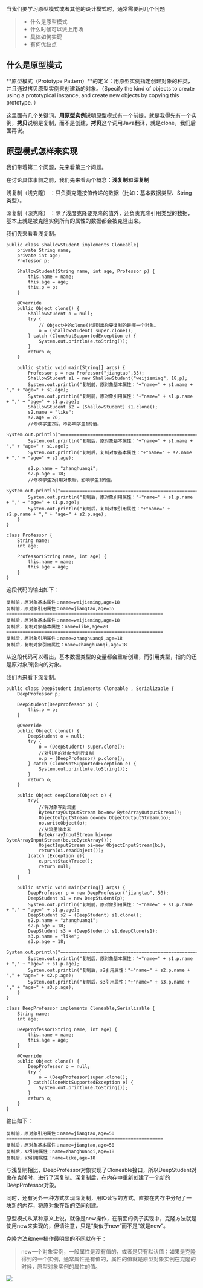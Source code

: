 当我们要学习原型模式或者其他的设计模式时，通常需要问几个问题
> - 什么是原型模式
> - 什么时候可以派上用场
> - 具体如何实现
> - 有何优缺点

## 什么是原型模式

**原型模式（Prototype Pattern）**的定义：用原型实例指定创建对象的种类，并且通过拷贝原型实例来创建新的对象。（Specify the kind of objects to create using a prototypical instance, and create new objects by copying this prototype. ）

这里面有几个关键词，**用原型实例**说明原型模式有一个前提，就是我得先有一个实例，**拷贝**说明是复制，而不是创建，**拷贝**这个词用Java翻译，就是clone，我们后面再说。


## 原型模式怎样来实现

我们带着第二个问题，先来看第三个问题。

在讨论具体事前之前，我们先来看两个概念：**浅复制**和**深复制**

浅复制（浅克隆） ：只负责克隆按值传递的数据（比如：基本数据类型、String类型）。

深复制（深克隆） ：除了浅度克隆要克隆的值外，还负责克隆引用类型的数据，基本上就是被克隆实例所有的属性的数据都会被克隆出来。

我们先来看看浅复制。

```
public class ShallowStudent implements Cloneable{
    private String name;
    private int age;
    Professor p;

    ShallowStudent(String name, int age, Professor p) {
        this.name = name;
        this.age = age;
        this.p = p;
    }

    @Override
    public Object clone() {
        ShallowStudent o = null;
        try {
            // Object中的clone()识别出你要复制的是哪一个对象。
            o = (ShallowStudent) super.clone();
        } catch (CloneNotSupportedException e) {
            System.out.println(e.toString());
        }
        return o;
    }

    public static void main(String[] args) {
        Professor p = new Professor("jiangtao",35);
        ShallowStudent s1 = new ShallowStudent("weijieming", 18,p);
        System.out.println("复制前，原对象基本属性："+"name=" + s1.name + "," + "age=" + s1.age);
        System.out.println("复制前，原对象引用属性："+"name=" + s1.p.name + "," + "age=" + s1.p.age);
        ShallowStudent s2 = (ShallowStudent) s1.clone();
        s2.name = "like";
        s2.age = 20;
        //修改学生2后，不影响学生1的值。
        System.out.println("==========================================================");
        System.out.println("复制后，原对象基本属性："+"name=" + s1.name + "," + "age=" + s1.age);
        System.out.println("复制后，复制对象基本属性："+"name=" + s2.name + "," + "age=" + s2.age);

        s2.p.name = "zhanghuanqi";
        s2.p.age = 18;
        //修改学生2引用对象后，影响学生1的值。
        System.out.println("==========================================================");
        System.out.println("复制后，原对象引用属性："+"name=" + s1.p.name + "," + "age=" + s1.p.age);
        System.out.println("复制后，复制对象引用属性："+"name=" + s2.p.name + "," + "age=" + s2.p.age);
    }
}

class Professor {
    String name;
    int age;

    Professor(String name, int age) {
        this.name = name;
        this.age = age;
    }
}

```
这段代码的输出如下：
```
复制前，原对象基本属性：name=weijieming,age=18
复制前，原对象引用属性：name=jiangtao,age=35
==========================================================
复制后，原对象基本属性：name=weijieming,age=18
复制后，复制对象基本属性：name=like,age=20
==========================================================
复制后，原对象引用属性：name=zhanghuanqi,age=18
复制后，复制对象引用属性：name=zhanghuanqi,age=18

```

从这段代码可以看出，基本数据类型的变量都会重新创建，而引用类型，指向的还是原对象所指向的对象。

我们再来看下深复制。
```
public class DeepStudent implements Cloneable , Serializable {
    DeepProfessor p;

    DeepStudent(DeepProfessor p) {
        this.p = p;
    }

    @Override
    public Object clone() {
        DeepStudent o = null;
        try {
            o = (DeepStudent) super.clone();
            //对引用的对象也进行复制
            o.p = (DeepProfessor) p.clone();
        } catch (CloneNotSupportedException e) {
            System.out.println(e.toString());
        }
        return o;
    }

    public Object deepClone(Object o) {
        try{
            //将对象写到流里
            ByteArrayOutputStream bo=new ByteArrayOutputStream();
            ObjectOutputStream oo=new ObjectOutputStream(bo);
            oo.writeObject(o);
            //从流里读出来
            ByteArrayInputStream bi=new ByteArrayInputStream(bo.toByteArray());
            ObjectInputStream oi=new ObjectInputStream(bi);
            return(oi.readObject());
        }catch (Exception e){
            e.printStackTrace();
            return null;
        }
    }

    public static void main(String[] args) {
        DeepProfessor p = new DeepProfessor("jiangtao", 50);
        DeepStudent s1 = new DeepStudent(p);
        System.out.println("复制前，原对象引用属性："+"name=" + s1.p.name + "," + "age=" + s1.p.age);
        DeepStudent s2 = (DeepStudent) s1.clone();
        s2.p.name = "zhanghuanqi";
        s2.p.age = 18;
        DeepStudent s3 = (DeepStudent) s1.deepClone(s1);
        s3.p.name = "like";
        s3.p.age = 18;
        System.out.println("==========================================================");
        System.out.println("复制后，原对象基本属性："+"name=" + s1.p.name + "," + "age=" + s1.p.age);
        System.out.println("复制后，s2引用属性："+"name=" + s2.p.name + "," + "age=" + s2.p.age);
        System.out.println("复制后，s3引用属性："+"name=" + s3.p.name + "," + "age=" + s3.p.age);
    }
}

class DeepProfessor implements Cloneable,Serializable {
    String name;
    int age;

    DeepProfessor(String name, int age) {
        this.name = name;
        this.age = age;
    }

    @Override
    public Object clone() {
        DeepProfessor o = null;
        try {
            o = (DeepProfessor)super.clone();
        } catch(CloneNotSupportedException e) {
            System.out.println(e.toString());
        }
        return o;
    }
}
```
输出如下：
```
复制前，原对象引用属性：name=jiangtao,age=50
==========================================================
复制后，原对象基本属性：name=jiangtao,age=50
复制后，s2引用属性：name=zhanghuanqi,age=18
复制后，s3引用属性：name=like,age=18
```
与浅复制相比，DeepProfessor对象实现了Cloneable接口，所以DeepStudent对象在克隆时，进行了深复制。深复制后，在内存中重新创建了一个新的DeepProfessor对象。

同时，还有另外一种方式实现深复制，用IO读写的方式，直接在内存中分配了一块新的内存，将原对象在新的空间创建。

原型模式从某种意义上说，就像是new操作，在前面的例子实现中，克隆方法就是使用new来实现的，但请注意，只是“类似于new”而不是“就是new”。

克隆方法和new操作最明显的不同就在于：

> new一个对象实例，一般属性是没有值的，或者是只有默认值；如果是克隆得到的一个实例，通常属性是有值的，属性的值就是原型对象实例在克隆的时候，原型对象实例的属性的值。




![](../images/pattern_uml.png)









